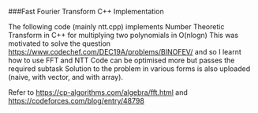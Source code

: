 ###Fast Fourier Transform C++ Implementation

The following code (mainly ntt.cpp) implements Number Theoretic Transform in C++ for multiplying two polynomials in O(nlogn)
This was motivated to solve the question https://www.codechef.com/DEC19A/problems/BINOFEV/ and so I learnt how to use FFT and NTT
Code can be optimised more but passes the required subtask
Solution to the problem in various forms is also uploaded (naive, with vector, and with array).

Refer to https://cp-algorithms.com/algebra/fft.html and https://codeforces.com/blog/entry/48798